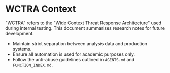# WCTRA Context

"WCTRA" refers to the "Wide Context Threat Response Architecture" used during internal testing. This document summarises research notes for future development.

- Maintain strict separation between analysis data and production systems.
- Ensure all automation is used for academic purposes only.
- Follow the anti-abuse guidelines outlined in `AGENTS.md` and `FUNCTION_INDEX.md`.
